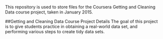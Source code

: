 This repository is used to store files for the Coursera Getting and Cleaning Data course project, taken in January 2015.

##Getting and Cleaning Data Course Project Details
The goal of this project is to give students practice in obtaining a real-world data set, and performing various steps to create tidy data sets.
